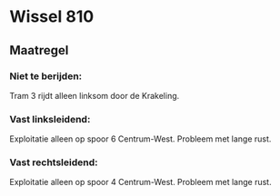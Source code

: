 # Wissel 810
## Maatregel
### Niet te berijden:
Tram 3 rijdt alleen linksom door de Krakeling.
### Vast linksleidend:
Exploitatie alleen op spoor 6 Centrum-West. Probleem met lange rust.
### Vast rechtsleidend:
Exploitatie alleen op spoor 4 Centrum-West. Probleem met lange rust.